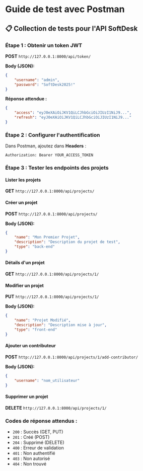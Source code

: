 # Guide de test avec Postman

## 📋 Collection de tests pour l'API SoftDesk

### **Étape 1 : Obtenir un token JWT**

**POST** `http://127.0.0.1:8000/api/token/`

**Body (JSON):**
```json
{
    "username": "admin",
    "password": "SoftDesk2025!"
}
```

**Réponse attendue :**
```json
{
    "access": "eyJ0eXAiOiJKV1QiLCJhbGciOiJIUzI1NiJ9...",
    "refresh": "eyJ0eXAiOiJKV1QiLCJhbGciOiJIUzI1NiJ9..."
}
```

### **Étape 2 : Configurer l'authentification**

Dans Postman, ajoutez dans **Headers** :
```
Authorization: Bearer YOUR_ACCESS_TOKEN
```

### **Étape 3 : Tester les endpoints des projets**

#### **Lister les projets**
**GET** `http://127.0.0.1:8000/api/projects/`

#### **Créer un projet**
**POST** `http://127.0.0.1:8000/api/projects/`

**Body (JSON):**
```json
{
    "name": "Mon Premier Projet",
    "description": "Description du projet de test",
    "type": "back-end"
}
```

#### **Détails d'un projet**
**GET** `http://127.0.0.1:8000/api/projects/1/`

#### **Modifier un projet**
**PUT** `http://127.0.0.1:8000/api/projects/1/`

**Body (JSON):**
```json
{
    "name": "Projet Modifié",
    "description": "Description mise à jour",
    "type": "front-end"
}
```

#### **Ajouter un contributeur**
**POST** `http://127.0.0.1:8000/api/projects/1/add-contributor/`

**Body (JSON):**
```json
{
    "username": "nom_utilisateur"
}
```

#### **Supprimer un projet**
**DELETE** `http://127.0.0.1:8000/api/projects/1/`

### **Codes de réponse attendus :**
- `200` : Succès (GET, PUT)
- `201` : Créé (POST)
- `204` : Supprimé (DELETE)
- `400` : Erreur de validation
- `401` : Non authentifié
- `403` : Non autorisé
- `404` : Non trouvé
